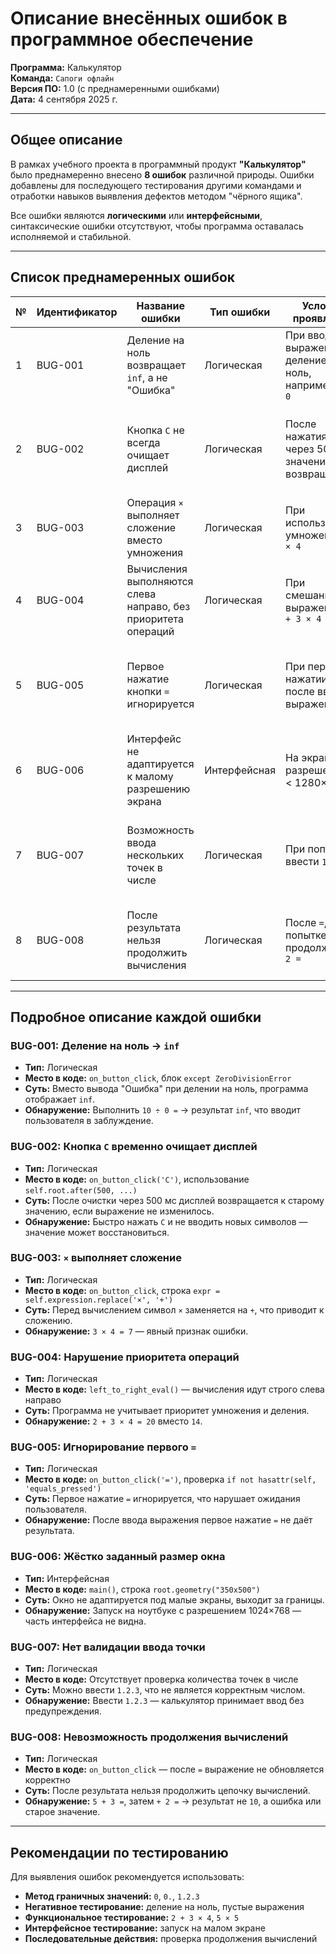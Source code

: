 # Описание внесённых ошибок в программное обеспечение

**Программа:** Калькулятор  
**Команда:** `Сапоги офлайн`  
**Версия ПО:** 1.0 (с преднамеренными ошибками)  
**Дата:** 4 сентября 2025 г.

---

## Общее описание
В рамках учебного проекта в программный продукт **"Калькулятор"** было преднамеренно внесено **8 ошибок** различной природы. Ошибки добавлены для последующего тестирования другими командами и отработки навыков выявления дефектов методом "чёрного ящика".

Все ошибки являются **логическими** или **интерфейсными**, синтаксические ошибки отсутствуют, чтобы программа оставалась исполняемой и стабильной.

---

## Список преднамеренных ошибок

| № | Идентификатор | Название ошибки | Тип ошибки | Условия проявления | Способ обнаружения |
|---|---------------|------------------|------------|---------------------|---------------------|
| 1 | BUG-001 | Деление на ноль возвращает `inf`, а не "Ошибка" | Логическая | При вводе выражения с делением на ноль, например: `5 ÷ 0` | Выполнить `5 ÷ 0 =` → ожидается "Ошибка", фактически: `inf` |
| 2 | BUG-002 | Кнопка `C` не всегда очищает дисплей | Логическая | После нажатия `C` — через 500 мс значение возвращается | Ввести `5+5`, нажать `C`, наблюдать за дисплеем — значение может вернуться |
| 3 | BUG-003 | Операция `×` выполняет сложение вместо умножения | Логическая | При использовании умножения: `3 × 4` | Ввести `3 × 4 =` → ожидается `12`, фактически: `7` |
| 4 | BUG-004 | Вычисления выполняются слева направо, без приоритета операций | Логическая | При смешанных выражениях: `2 + 3 × 4` | Ввести `2 + 3 × 4 =` → ожидается `14`, фактически: `20` |
| 5 | BUG-005 | Первое нажатие кнопки `=` игнорируется | Логическая | При первом нажатии `=` после ввода выражения | Ввести `2 + 2`, нажать `=`, ничего не происходит; второе нажатие работает |
| 6 | BUG-006 | Интерфейс не адаптируется к малому разрешению экрана | Интерфейсная | На экранах с разрешением < 1280×720 | Запустить программу на малом экране — окно выходит за границы |
| 7 | BUG-007 | Возможность ввода нескольких точек в числе | Логическая | При попытке ввести `1.2.3` | Ввести `1.2.3` — калькулятор принимает ввод, хотя число некорректно |
| 8 | BUG-008 | После результата нельзя продолжить вычисления | Логическая | После `=`, при попытке продолжить: `+ 2 =` | `5 + 3 =` → `8`, затем `+ 2 =` → результат некорректный или не обновляется |

---

## Подробное описание каждой ошибки

### BUG-001: Деление на ноль → `inf`
- **Тип:** Логическая
- **Место в коде:** `on_button_click`, блок `except ZeroDivisionError`
- **Суть:** Вместо вывода "Ошибка" при делении на ноль, программа отображает `inf`.
- **Обнаружение:** Выполнить `10 ÷ 0 =` → результат `inf`, что вводит пользователя в заблуждение.

### BUG-002: Кнопка `C` временно очищает дисплей
- **Тип:** Логическая
- **Место в коде:** `on_button_click('C')`, использование `self.root.after(500, ...)`
- **Суть:** После очистки через 500 мс дисплей возвращается к старому значению, если выражение не изменилось.
- **Обнаружение:** Быстро нажать `C` и не вводить новых символов — значение может восстановиться.

### BUG-003: `×` выполняет сложение
- **Тип:** Логическая
- **Место в коде:** `on_button_click`, строка `expr = self.expression.replace('×', '+')`
- **Суть:** Перед вычислением символ `×` заменяется на `+`, что приводит к сложению.
- **Обнаружение:** `3 × 4 = 7` — явный признак ошибки.

### BUG-004: Нарушение приоритета операций
- **Тип:** Логическая
- **Место в коде:** `left_to_right_eval()` — вычисления идут строго слева направо
- **Суть:** Программа не учитывает приоритет умножения и деления.
- **Обнаружение:** `2 + 3 × 4 = 20` вместо `14`.

### BUG-005: Игнорирование первого `=`
- **Тип:** Логическая
- **Место в коде:** `on_button_click('=')`, проверка `if not hasattr(self, 'equals_pressed')`
- **Суть:** Первое нажатие `=` игнорируется, что нарушает ожидания пользователя.
- **Обнаружение:** После ввода выражения первое нажатие `=` не даёт результата.

### BUG-006: Жёстко заданный размер окна
- **Тип:** Интерфейсная
- **Место в коде:** `main()`, строка `root.geometry("350x500")`
- **Суть:** Окно не адаптируется под малые экраны, выходит за границы.
- **Обнаружение:** Запуск на ноутбуке с разрешением 1024×768 — часть интерфейса не видна.

### BUG-007: Нет валидации ввода точки
- **Тип:** Логическая
- **Место в коде:** Отсутствует проверка количества точек в числе
- **Суть:** Можно ввести `1.2.3`, что не является корректным числом.
- **Обнаружение:** Ввести `1.2.3` — калькулятор принимает ввод без предупреждения.

### BUG-008: Невозможность продолжения вычислений
- **Тип:** Логическая
- **Место в коде:** `on_button_click` — после `=` выражение не обновляется корректно
- **Суть:** После результата нельзя продолжить цепочку вычислений.
- **Обнаружение:** `5 + 3 =`, затем `+ 2 =` → результат не `10`, а ошибка или старое значение.

---

## Рекомендации по тестированию
Для выявления ошибок рекомендуется использовать:
- **Метод граничных значений:** `0`, `0.`, `1.2.3`
- **Негативное тестирование:** деление на ноль, пустые выражения
- **Функциональное тестирование:** `2 + 3 × 4`, `5 × 5`
- **Интерфейсное тестирование:** запуск на малом экране
- **Последовательные действия:** проверка продолжения вычислений
